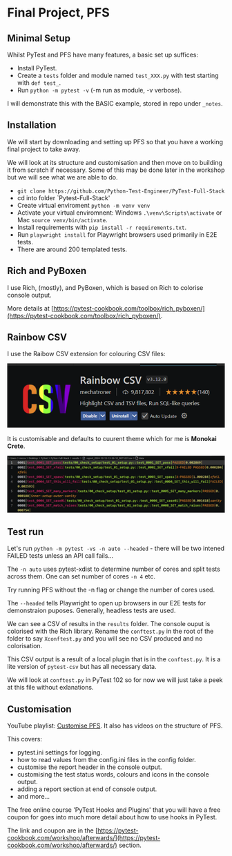 # Final Project, PFS

## Minimal Setup
Whilst PyTest and PFS have many features, a basic set up suffices:

- Install PyTest.
- Create a `tests` folder and module named `test_XXX.py` with test starting with `def test_`.
- Run `python -m pytest -v` (-m run as module, -v verbose).

I will demonstrate this with the BASIC example, stored in repo under `_notes`.

## Installation

We will start by downloading and setting up PFS so that you have a working final project to take away.

We will look at its structure and customisation and then move on to building it from scratch if necessary. Some of this may be done later in the workshop but we will see what we are able to do.

- `git clone https://github.com/Python-Test-Engineer/PyTest-Full-Stack`
- cd into folder `Pytest-Full-Stack'
- Create virtual enviroment `python -m venv venv`
- Activate your virtual enviromnent: Windows `.\venv\Scripts\activate` or Mac `source venv/bin/activate`.
- Install requirements with `pip install -r requirements.txt`.
- Run `playwright install` for Playwright browsers used primarily in E2E tests.
- There are around 200 templated tests.

## Rich and PyBoxen

I use Rich, (mostly), and PyBoxen, which is based on Rich to colorise console output.

More details at [https://pytest-cookbook.com/toolbox/rich_pyboxen/](https://pytest-cookbook.com/toolbox/rich_pyboxen/).

## Rainbow CSV

I use the Raibow CSV extension for colouring CSV files:

![Rainbow CSV](../images/workshop/rainbow-csv-extension.png)

It is customisable and defaults to cuurent theme which for me is **Monokai Crete**.

![CSV](../images/workshop/csv-with-rainbow.png)

## Test run

Let's run `python -m pytest -vs -n auto --headed` - there will be two intened FAILED tests unless an API call fails...

The `-n auto` uses pytest-xdist to determine number of cores and split tests across them. One can set number of cores `-n 4` etc. 

Try running PFS without the -n flag or change the number of cores used.

The `--headed` tells Playwright to open up browsers in our E2E tests for demonstraion puposes. Generally, headless tests are used.

We can see a CSV of results in the `results` folder. The console ouput is colorised with the Rich library. Rename the `conftest.py` in the root of the folder to say `Xconftest.py` and you will see no CSV produced and no colorisation. 

This CSV output is a result of a local plugin that is in the `conftest.py`. It is a lite version of `pytest-csv` but has all necessary data.

We will look at `conftest.py` in PyTest 102 so for now we will just take a peek at this file without exlanations.


## Customisation

YouTube playlist: [Customise PFS](https://www.youtube.com/playlist?list=PLsszRSbzjyvlrB6V5dacW6G8YrD_iW7oy). It also has videos on the structure of PFS.

This covers:

- pytest.ini settings for logging.
- how to read values from the config.ini files in the config folder.
- customise the report header in the console output.
- customising the test status words, colours and icons in the console output.
- adding a report section at end of console output.
- and more...

The free online course 'PyTest Hooks and Plugins' that you will have a free coupon for goes into much more detail about how to use hooks in PyTest.

The link and coupon are in the [https://pytest-cookbook.com/workshop/afterwards/](https://pytest-cookbook.com/workshop/afterwards/) section.

<br>